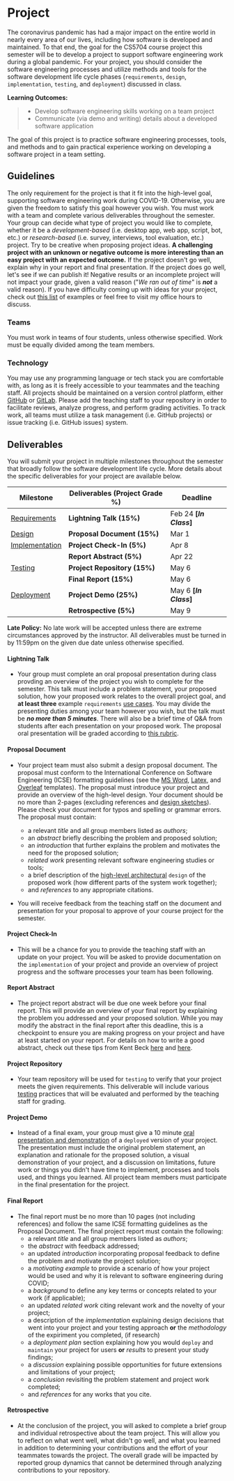 # Project

The coronavirus pandemic has had a major impact on the entire world in nearly every area of our lives, including how software is developed and maintained. To that end, the goal for the CS5704 course project this semester will be to develop a project to support software engineering work during a global pandemic. For your project, you should consider the software engineering processes and utilize methods and tools for the software development life cycle phases (`requirements`, `design`, `implementation`, `testing`, and `deployment`) discussed in class.

**Learning Outcomes:**
> * Develop software engineering skills working on a team project
> * Communicate (via demo and writing) details about a developed software application

The goal of this project is to practice software engineering processes, tools, and methods and to gain practical experience working on developing a software project in a team setting.

## Guidelines

The only requirement for the project is that it fit into the high-level goal, supporting software engineering work during COVID-19. Otherwise, you are given the freedom to satisfy this goal however you wish. You must work with a team and complete various deliverables throughout the semester. Your group can decide what type of project you would like to complete, whether it be a _development-based_ (i.e. desktop app, web app, script, bot, etc.) or _research-based_ (i.e. survey, interviews, tool evaluation, etc.) project. Try to be creative when proposing project ideas. **A challenging project with an unknown or negative outcome is more interesting than an easy project with an expected outcome.** If the project doesn't go well, explain why in your report and final presentation. If the project does go well, let's see if we can publish it! Negative results or an incomplete project will not impact your grade, given a valid reason ("_We ran out of time_" is __*not*__ a valid reason). If you have difficulty coming up with ideas for your project, check out [this list](IDEAS.md) of examples or feel free to visit my office hours to discuss.

### Teams

You must work in teams of four students, unless otherwise specified. Work must be equally divided among the team members. 

### Technology

You may use any programming language or tech stack you are comfortable with, as long as it is freely accessible to your teammates and the teaching staff. All projects should be maintained on a version control platform, either [GitHub](https://github.com) or [GitLab](https://about.gitlab.com/). Please add the teaching staff to your repository in order to facilitate reviews, analyze progress, and perform grading activities. To track work, all teams must utilize a task management (i.e. GitHub projects) or issue tracking (i.e. GitHub issues) system.

## Deliverables

You will submit your project in multiple milestones throughout the semester that broadly follow the software development life cycle. More details about the specific deliverables for your project are available below.

|  Milestone  | Deliverables (Project Grade %)    |  Deadline       |
|---------|----------------------------------|-----------------|
| [Requirements](REQUIREMENTS.md)   | __Lightning Talk (15%)__     | Feb 24 **[_In Class_]** |
| [Design](DESIGN.md)         | __Proposal Document (15%)__  | Mar 1 |
| [Implementation](IMPLEMENTATION.md) | __Project Check-In (5%)__    | Apr 8 |
|                | __Report Abstract (5%)__     | Apr 22 |
| [Testing](TESTING.md)        | __Project Repository (15%)__ | May 6 |
|                | __Final Report (15%)__       | May 6 |
| [Deployment](DEPLOY.md)     | __Project Demo (25%)__       | May 6 **[_In Class_]** |
|                | __Retrospective (5%)__       | May 9 |

__Late Policy:__ No late work will be accepted unless there are extreme circumstances approved by the instructor. All deliverables must be turned in by 11:59pm on the given due date unless otherwise specified.

#### __Lightning Talk__
* Your group must complete an oral proposal presentation during class provding an overview of the project you wish to complete for the semester. This talk must include a problem statement, your proposed solution, how your proposed work relates to the overall project goal, and **at least three** example `requirements` [use cases](REQUIREMENTS.md#use-cases). You may divide the presenting duties among your team however you wish, but the talk must be **_no more than 5 minutes_**. There will also be a brief time of Q&A from students after each presentation on your proposed work. The proposal oral presentation will be graded according to [this rubric](https://docs.google.com/spreadsheets/d/11xcUHQSFY8ux6Uu5WFnAOOUkZMLuNnf71mxmHcMmo8c/edit?usp=sharing). 

#### __Proposal Document__
* Your project team must also submit a design proposal document. The proposal must conform to the International Conference on Software Engineering (ICSE) formatting guidelines (see the [MS Word](https://www.acm.org/binaries/content/assets/publications/word_style/interim-template-style/interim-layout.docx), [Latex](https://www.acm.org/binaries/content/assets/publications/consolidated-tex-template/acmart-primary.zip), and [Overleaf](https://www.overleaf.com/gallery/tagged/acm-official#.WOuOk2e1taQ) templates). The proposal must introduce your project and provide an overview of the high-level design. Your document should be no more than 2-pages (excluding references and [design sketches](DESIGN.md#design-sketches)). Please check your document for typos and spelling or grammar errors. The proposal must contain:
    * a relevant _title_ and all group members listed as _authors_;
    * an _abstract_ briefly describing the problem and proposed solution;
    * an _introduction_ that further explains the problem and motivates the need for the proposed solution;
    * _related work_ presenting relevant software engineering studies or tools; 
    * a brief description of the [high-level architectural](DESIGN.md) `design` of the proposed work (how different parts of the system work together);
    * and _references_ to any appropriate citations. 

 * You will receive feedback from the teaching staff on the document and presentation for your proposal to approve of your course project for the semester.

#### __Project Check-In__ 
  * This will be a chance for you to provide the teaching staff with an update on your project. You will be asked to provide documentation on the `implementation` of your project and provide an overview of project progress and the software processes your team has been following.

#### __Report Abstract__ 
  * The project report abstract will be due one week before your final report. This will provide an overview of your final report by explaining the problem you addressed and your proposed solution. While you may modify the abstract in the final report after this deadline, this is a checkpoint to ensure you are making progress on your project and have at least started on your report. For details on how to write a good abstract, check out these tips from Kent Beck [here](https://twitter.com/kentbeck/status/974359988352110592?lang=fr) and [here](https://plg.uwaterloo.ca/~migod/research/beckOOPSLA.html).

#### __Project Repository__
* Your team repository will be used for `testing` to verify that your project meets the given requirements. This deliverable will include various [testing](TESTING.md) practices that will be evaluated and performed by the teaching staff for grading.

#### __Project Demo__
  * Instead of a final exam, your group must give a 10 minute [oral presentation and demonstration](DEPLOY.md) of a `deployed` version of your project. The presentation must include the original problem statement, an explanation and rationale for the proposed solution, a visual demonstration of your project, and a discussion on limitations, future work or things you didn't have time to implement, processes and tools used, and things you learned. All project team members must participate in the final presentation for the project.

#### __Final Report__
* The final report must be no more than 10 pages (not including references) and follow the same ICSE formatting guidelines as the Proposal Document. The final project report must contain the following:
    * a relevant _title_ and all group members listed as _authors_;
    *  the _abstract_ with feedback addressed;
    *  an updated _introduction_ incorporating proposal feedback to define the problem and motivate the project solution;
    *  a _motivating example_ to provide a scenario of how your project would be used and why it is relevant to software engineering during COVID;
    *  a _background_ to define any key terms or concepts related to your work (if applicable);
    *  an updated _related work_ citing relevant work and the novelty of your project; 
    *  a description of the _implementation_ explaining design decisions that went into your project and your testing approach **or** the _methodology_ of the expiriment you completed, (if research)
    *  a _deployment plan_ section explaining how you would `deploy` and `maintain` your project for users **or** _results_ to present your study findings;
    *  a _discussion_ explaining possible opportunities for future extensions and limitations of your project;  
    *  a _conclusion_ revisiting the problem statement and project work completed;
    *  and _references_ for any works that you cite.

#### __Retrospective__ 
  * At the conclusion of the project, you will asked to complete a brief group and individual retrospective about the team project. This will allow you to reflect on what went well, what didn't go well, and what you learned in addition to determining your contributions and the effort of your teammates towards the project. The overall grade will be impacted by reported group dynamics that cannot be determined through analyzing contributions to your repository.
